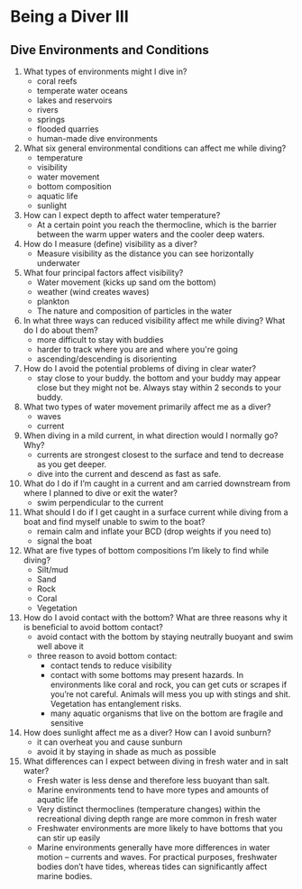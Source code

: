 # Being a Diver III

## Dive Environments and Conditions

1. What types of environments might I dive in?
   - coral reefs
   - temperate water oceans
   - lakes and reservoirs
   - rivers
   - springs
   - flooded quarries
   - human-made dive environments
2. What six general environmental conditions can affect me while diving?
   - temperature
   - visibility
   - water movement
   - bottom composition
   - aquatic life
   - sunlight
3. How can I expect depth to affect water temperature?
   - At a certain point you reach the thermocline, which is the barrier between the warm upper waters and the cooler deep waters.
4. How do I measure (define) visibility as a diver?
   - Measure visibility as the distance you can see horizontally underwater
5. What four principal factors affect visibility?
   - Water movement (kicks up sand om the bottom)
   - weather (wind creates waves)
   - plankton
   - The nature and composition of particles in the water
6. In what three ways can reduced visibility affect me while diving? What do I do about them?
   - more difficult to stay with buddies
   - harder to track where you are and where you're going
   - ascending/descending is disorienting
7. How do I avoid the potential problems of diving in clear water?
   - stay close to your buddy. the bottom and your buddy may appear close but they might not be. Always stay within 2 seconds to your buddy.
8. What two types of water movement primarily affect me as a diver?
    - waves
    - current
9. When diving in a mild current, in what direction would I normally go? Why?
    - currents are strongest closest to the surface and tend to decrease as you get deeper.
    - dive into the current and descend as fast as safe.
10. What do I do if I’m caught in a current and am carried downstream from where I planned to dive or exit the water?
    - swim perpendicular to the current
11. What should I do if I get caught in a surface current while diving from a boat and find myself unable to swim to the boat?
    - remain calm and inflate your BCD (drop weights if you need to)
    - signal the boat
12. What are five types of bottom compositions I’m likely to find while diving?
    - Silt/mud
    - Sand
    - Rock
    - Coral
    - Vegetation
13. How do I avoid contact with the bottom? What are three reasons why it is beneficial to avoid bottom contact?
    - avoid contact with the bottom by staying neutrally buoyant and swim well above it
    - three reason to avoid bottom contact:
      - contact tends to reduce visibility
      - contact with some bottoms may present hazards. In environments like coral and rock, you can get cuts or scrapes if you’re not careful. Animals will mess you up with stings and shit. Vegetation has entanglement risks.
      - many aquatic organisms that live on the bottom are fragile and sensitive
14. How does sunlight affect me as a diver? How can I avoid sunburn?
    - it can overheat you and cause sunburn
    - avoid it by staying in shade as much as possible
15. What differences can I expect between diving in fresh water and in salt water?
    - Fresh water is less dense and therefore less buoyant than salt.
    - Marine environments tend to have more types and amounts of aquatic life
    - Very distinct thermoclines (temperature changes) within the recreational diving depth range are more common in fresh water
    - Freshwater environments are more likely to have bottoms that you can stir up easily
    - Marine environments generally have more differences in water motion – currents and waves. For practical purposes, freshwater bodies don’t have tides, whereas tides can significantly affect marine bodies.
